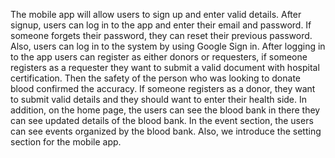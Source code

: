 The mobile app will allow users to sign up and enter valid details. After signup, users can log in 
to the app and enter their email and password. If someone forgets their password, they can reset 
their previous password. Also, users can log in to the system by using Google Sign in. After 
logging in to the app users can register as either donors or requesters, if someone registers as a 
requester they want to submit a valid document with hospital certification. Then the safety of the 
person who was looking to donate blood confirmed the accuracy. If someone registers as a donor, 
they want to submit valid details and they should want to enter their health side. In addition, on 
the home page, the users can see the blood bank in there they can see updated details of the blood 
bank. In the event section, the users can see events organized by the blood bank. Also, we introduce 
the setting section for the mobile app. 
